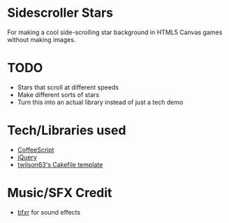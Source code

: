 Sidescroller Stars
===============
For making a cool side-scrolling star background in HTML5 Canvas games without making images.

TODO
===============
* Stars that scroll at different speeds
* Make different sorts of stars
* Turn this into an actual library instead of just a tech demo

Tech/Libraries used
===============
* [CoffeeScript](http://coffeescript.org/)
* [jQuery](http://jquery.com/)
* [twilson63's Cakefile template](https://github.com/twilson63/cakefile-template)

Music/SFX Credit
===============
* [bfxr](http://www.bfxr.net/) for sound effects

